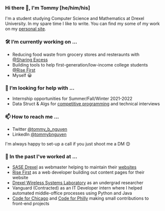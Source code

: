 ### Hi there 👋, I'm Tommy [he/him/his]
I'm a student studying Computer Science and Mathematics at Drexel University. In my spare time I like to write. You can find my some of my work on my [personal site](https://tommynguyen.dev/).

### 🛠 I’m currently working on ...
- Reducing food waste from grocery stores and resteraunts with [@Sharing Excess](https://www.sharingexcess.com/)
- Building tools to help first-generation/low-income college students [@Rise First](https://risefirst.org/)
- Myself 😀

### 🤚 I’m looking for help with ...
- Internship opportunities for Summer/Fall/Winter 2021-2022
- Data Struct & Algs for [competitive programming](https://www.youtube.com/watch?v=ueNT-w7Oluw) and technical interviews

### 📫 How to reach me ...
- Twitter [@tommy_b_nguyen](https://twitter.com/tommy_b_nguyen)
- LinkedIn [@tommybnguyen](https://www.linkedin.com/in/tommybnguyen/)

I'm always happy to set-up a call if you just shoot me a DM 😊

### 📜 In the past I've worked at ...
- [SASE Drexel](https://sase-drexel.weebly.com/) as webmaster helping to maintain their [websites](https://sase-drexel.github.io/mentorship-profiles/)
- [Rise First](https://risefirst.org/) as a web developer building out content pages for their website
- [Drexel Wireless Systems Laboratory](https://research.coe.drexel.edu/ece/dwsl/) as an undergrad researcher
- Vanguard (Contracted) as an IT Developer intern where I helped automated middle-office processes using Python and Java
- [Code for Chicago](https://codeforchicago.org/) and [Code for Philly](https://codeforchicago.org/) making small contributions to front-end projects

<!--
**tnguyen21/tnguyen21** is a ✨ _special_ ✨ repository because its `README.md` (this file) appears on your GitHub profile.

Here are some ideas to get you started:

- 🔭 I’m currently working on ...
- 🌱 I’m currently learning ...
- 👯 I’m looking to collaborate on ...
- 💬 Ask me about ...
- 📫 How to reach me: ...
- 😄 Pronouns: ...
- ⚡ Fun fact: ...
-->


